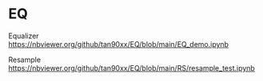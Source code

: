 # EQ
Equalizer
https://nbviewer.org/github/tan90xx/EQ/blob/main/EQ_demo.ipynb

Resample
https://nbviewer.org/github/tan90xx/EQ/blob/main/RS/resample_test.ipynb
